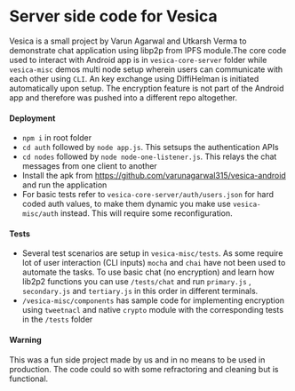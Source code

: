 # Server side code for Vesica
Vesica is a small project by Varun Agarwal and Utkarsh Verma to demonstrate chat application using libp2p from IPFS module.The core code used to interact with Android app is in `vesica-core-server` folder while `vesica-misc` demos multi node setup wherein users can communicate with each other using `CLI`. An key exchange using DiffiHelman is initiated automatically upon setup. The encryption feature is not part of the Android app and therefore was pushed into a different repo altogether.

#### Deployment
- `npm i` in root folder
- `cd auth` followed by `node app.js`. This setsups the authentication APIs
- `cd nodes` followed by `node node-one-listener.js`. This relays the chat messages from one client to another
- Install the apk from https://github.com/varunagarwal315/vesica-android and run the application
- For basic tests refer to `vesica-core-server/auth/users.json` for hard coded auth values, to make them dynamic you make use `vesica-misc/auth` instead. This will require some reconfiguration.

#### Tests
- Several test scenarios are setup in `vesica-misc/tests`. As some require lot of user interaction (CLI inputs) `mocha` and `chai` have not been used to automate the tasks. To use basic chat (no encryption) and learn how lib2p2 functions you can use `/tests/chat` and run `primary.js` , `secondary.js` and `tertiary.js` in this order in different terminals.
- `/vesica-misc/components` has sample code for implementing encryption using `tweetnacl` and native `crypto` module with the corresponding tests in the `/tests` folder

#### Warning
This was a fun side project made by us and in no means to be used in production. The code could so with some refractoring and cleaning but is functional.
